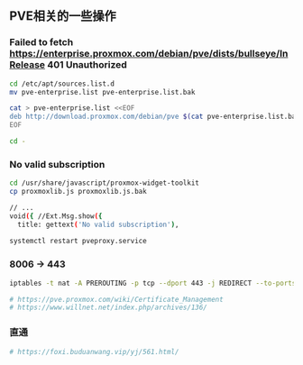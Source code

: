PVE相关的一些操作
---------------------------



### Failed to fetch https://enterprise.proxmox.com/debian/pve/dists/bullseye/InRelease  401  Unauthorized

```bash
cd /etc/apt/sources.list.d
mv pve-enterprise.list pve-enterprise.list.bak

cat > pve-enterprise.list <<EOF
deb http://download.proxmox.com/debian/pve $(cat pve-enterprise.list.bak | awk '{print $3}') pve-no-subscription
EOF

cd -
```



### No valid subscription

```bash
cd /usr/share/javascript/proxmox-widget-toolkit
cp proxmoxlib.js proxmoxlib.js.bak

// ...
void({ //Ext.Msg.show({
  title: gettext('No valid subscription'),
  
systemctl restart pveproxy.service
```



### 8006 -> 443

```bash
iptables -t nat -A PREROUTING -p tcp --dport 443 -j REDIRECT --to-ports 8006

# https://pve.proxmox.com/wiki/Certificate_Management
# https://www.willnet.net/index.php/archives/136/
```



### 直通

```bash
# https://foxi.buduanwang.vip/yj/561.html/
```

